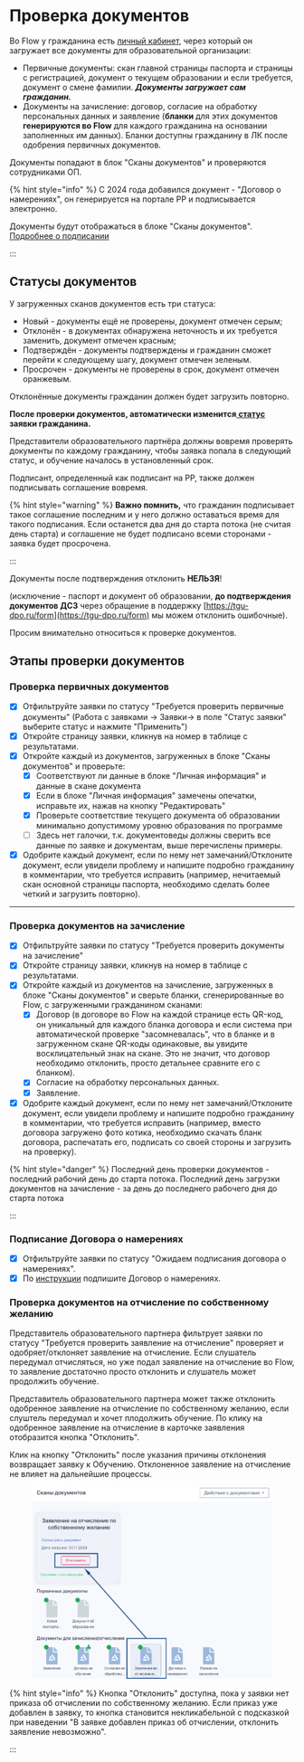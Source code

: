 # Проверка документов

Во Flow у гражданина есть [личный кабинет](https://informa.gitbook.io/flow-kabinet-grazhdanina/), через который он загружает все документы для образовательной организации:

* Первичные документы: скан главной страницы паспорта и страницы с регистрацией, документ о текущем образовании и если требуется, документ о смене фамилии. _**Документы загружает сам гражданин.**_
* Документы на зачисление: договор, согласие на обработку персональных данных и заявление (**бланки** для этих документов **генерируются во Flow** для каждого гражданина на основании заполненных им данных). Бланки доступны гражданину в ЛК после одобрения первичных документов.

Документы попадают в блок "Сканы документов" и проверяются сотрудниками ОП.

{% hint style="info" %}
С 2024 года добавился документ -  "Договор о намерениях", он генерируется на портале РР и подписывается электронно.&#x20;

Документы будут отображаться в блоке "Сканы документов". [Подробнее о подписании](podpisanie-dogovora-o-namereniyakh.md)

:::

## Статусы документов

У загруженных сканов документов есть три статуса:

* Новый - документы ещё не проверены, документ отмечен серым;
* Отклонён - в документах обнаружена неточность и их требуется заменить, документ отмечен красным;
* Подтверждён - документы подтверждены и гражданин сможет перейти к следующему шагу, документ отмечен зеленым.
* Просрочен - документы не проверены в срок, документ отмечен оранжевым.

Отклонённые документы гражданин должен будет загрузить повторно.&#x20;

**После проверки документов, автоматически изменится**[ **статус**](../statusy-zayavok.md) **заявки гражданина.**

Представители образовательного партнёра должны вовремя проверять  документы по каждому гражданину, чтобы заявка попала в следующий статус, и обучение началось в установленный срок.

Подписант, определенный как подписант на РР, также должен подписывать соглашение вовремя.

{% hint style="warning" %}
**Важно помнить,** что гражданин подписывает такое соглашение последним и у него должно оставаться время для такого подписания. Если останется два дня до старта потока  (не считая день старта) и соглашение не будет подписано всеми сторонами - заявка будет просрочена.

:::

Документы после подтверждения отклонить **НЕЛЬЗЯ**!&#x20;

(исключение - паспорт и документ об образовании, **до подтверждения документов ДСЗ** через обращение в поддержку [https://tgu-dpo.ru/form](https://tgu-dpo.ru/form) мы можем отклонить ошибочные).

Просим внимательно относиться к проверке документов.&#x20;

## Этапы проверки документов

### Проверка первичных документов

* [x] Отфильтруйте заявки по статусу "Требуется проверить первичные документы" (Работа с заявками -> Заявки-> в поле "Статус заявки"  выберите статус и нажмите "Применить")
* [x] Откройте страницу заявки, кликнув на номер в таблице с результатами.
* [x] Откройте каждый из документов,  загруженных в блоке "Сканы документов" и проверьте:&#x20;
  * [x] Соответствуют ли данные в блоке "Личная информация" и данные в скане документа
  * [x] Если в блоке "Личная информация" замечены опечатки, исправьте их, нажав на кнопку "Редактировать"
  * [x] Проверьте соответствие текущего документа об образовании минимально допустимому уровню образования по программе
  * [ ] Здесь нет галочки, т.к. документоведы должны сверить все данные по заявке и документам, выше перечислены примеры.&#x20;
* [x] Одобрите каждый документ, если по нему нет замечаний/Отклоните документ, если увидели проблему и напишите подробно гражданину в комментарии, что требуется исправить (например, нечитаемый скан основной страницы паспорта, необходимо сделать более четкий и загрузить повторно).

***

### Проверка документов на зачисление

* [x] Отфильтруйте заявки по статусу "Требуется проверить документы на зачисление"
* [x] Откройте страницу заявки, кликнув на номер в таблице с результатами.
* [x] Откройте каждый из документов на зачисление,  загруженных в блоке "Сканы документов" и сверьте бланки, сгенерированные во Flow, с загруженными гражданином сканами:&#x20;
  * [x] Договор (в договоре во Flow на каждой странице есть QR-код, он уникальный  для  каждого бланка договора и если система при автоматической проверке "засомневалась", что в бланке и в загруженном скане QR-коды одинаковые, вы увидите восклицательный знак на скане. Это не значит, что договор необходимо отклонить, просто детальнее сравните его с бланком).
  * [x] Согласие на обработку персональных данных.
  * [x] Заявление.
* [x] Одобрите каждый документ, если по нему нет замечаний/Отклоните документ, если увидели проблему и напишите подробно гражданину в комментарии, что требуется исправить (например, вместо договора загружено фото котика, необходимо скачать бланк договора, распечатать его, подписать со своей стороны и загрузить на проверку).

{% hint style="danger" %}
Последний день проверки документов - последний рабочий день до старта потока. Последний день загрузки документов на зачисление - за день до последнего рабочего дня до старта потока

:::

### Подписание Договора о намерениях

* [x] Отфильтруйте заявки по статусу "Ожидаем подписания договора о намерениях".&#x20;
* [x] По [инструкции](./#podpisanie-soglasheniya-o-namereniyakh) подпишите Договор о намерениях.&#x20;

### Проверка документов на отчисление по собственному желанию

Представитель образовательного партнера фильтрует заявки по статусу "Требуется проверить заявление на отчисление" проверяет и одобряет/отклоняет заявление на отчисление. Если слушатель передумал отчисляться, но уже подал заявление на отчисление во Flow, то заявление достаточно просто отклонить и слушатель может продолжить обучение.

Представитель образовательного партнера может также отклонить одобренное заявление на отчисление по собственному желанию, если слуштель передумал и хочет плодолжить обучение. По клику на одобренное заявление на отчисление в карточке заявления отобразится кнопка "Отклонить".

Клик на кнопку "Отклонить" после указания причины отклонения возвращает заявку к Обучению. Отклоненное заявление на отчисление не влияет на дальнейшие процессы.

<figure><img src="../../.gitbook/assets/image (185).png" alt=""><figcaption></figcaption></figure>

{% hint style="info" %}
Кнопка  "Отклонить" доступна, пока у заявки нет приказа об отчислении по собственному желанию. Если приказ уже добавлен в заявку, то кнопка становится некликабельной с подсказкой при наведении "В заявке добавлен приказ об отчислении, отклонить заявление невозможно".&#x20;

:::

